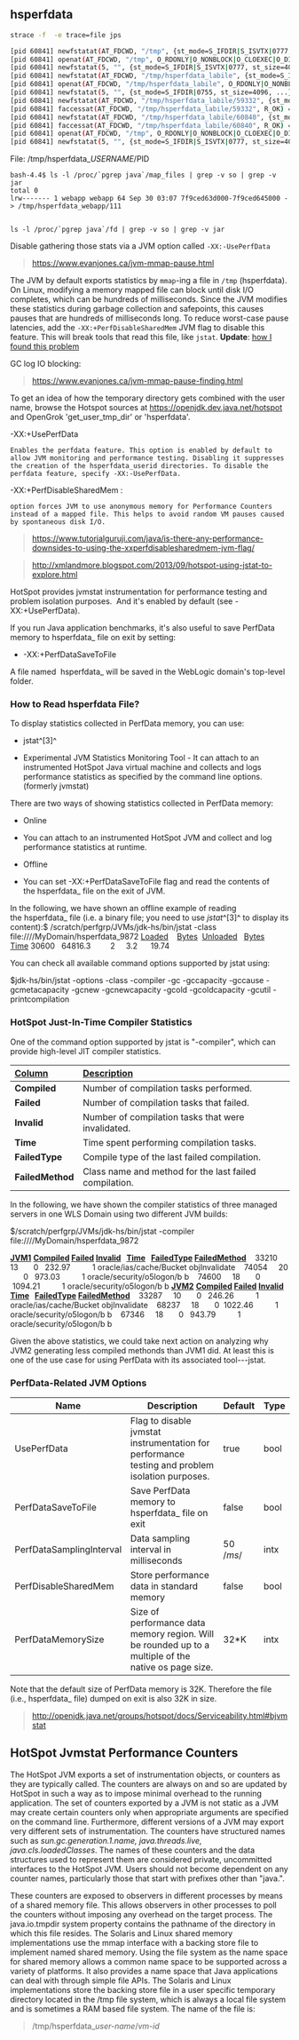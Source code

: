 

## hsperfdata

```bash
strace -f  -e trace=file jps

[pid 60841] newfstatat(AT_FDCWD, "/tmp", {st_mode=S_IFDIR|S_ISVTX|0777, st_size=4096, ...}, 0) = 0
[pid 60841] openat(AT_FDCWD, "/tmp", O_RDONLY|O_NONBLOCK|O_CLOEXEC|O_DIRECTORY) = 5
[pid 60841] newfstatat(5, "", {st_mode=S_IFDIR|S_ISVTX|0777, st_size=4096, ...}, AT_EMPTY_PATH) = 0
[pid 60841] newfstatat(AT_FDCWD, "/tmp/hsperfdata_labile", {st_mode=S_IFDIR|0755, st_size=4096, ...}, 0) = 0
[pid 60841] openat(AT_FDCWD, "/tmp/hsperfdata_labile", O_RDONLY|O_NONBLOCK|O_CLOEXEC|O_DIRECTORY) = 5
[pid 60841] newfstatat(5, "", {st_mode=S_IFDIR|0755, st_size=4096, ...}, AT_EMPTY_PATH) = 0
[pid 60841] newfstatat(AT_FDCWD, "/tmp/hsperfdata_labile/59332", {st_mode=S_IFREG|0600, st_size=32768, ...}, 0) = 0
[pid 60841] faccessat(AT_FDCWD, "/tmp/hsperfdata_labile/59332", R_OK) = 0
[pid 60841] newfstatat(AT_FDCWD, "/tmp/hsperfdata_labile/60840", {st_mode=S_IFREG|0600, st_size=32768, ...}, 0) = 0
[pid 60841] faccessat(AT_FDCWD, "/tmp/hsperfdata_labile/60840", R_OK) = 0
[pid 60841] openat(AT_FDCWD, "/tmp", O_RDONLY|O_NONBLOCK|O_CLOEXEC|O_DIRECTORY) = 5
[pid 60841] newfstatat(5, "", {st_mode=S_IFDIR|S_ISVTX|0777, st_size=4096, ...}, AT_EMPTY_PATH) = 0


```

File:
/tmp/hsperfdata_$USERNAME/$PID


```log
bash-4.4$ ls -l /proc/`pgrep java`/map_files | grep -v so | grep -v jar
total 0
lrw------- 1 webapp webapp 64 Sep 30 03:07 7f9ced63d000-7f9ced645000 -> /tmp/hsperfdata_webapp/111


ls -l /proc/`pgrep java`/fd | grep -v so | grep -v jar
```


Disable gathering those stats via a JVM option called `-XX:-UsePerfData` 

> https://www.evanjones.ca/jvm-mmap-pause.html

The JVM by default exports statistics by `mmap`-ing a file in `/tmp` (hsperfdata). On Linux, modifying a memory mapped file can block until disk I/O completes, which can be hundreds of milliseconds. Since the JVM modifies these statistics during garbage collection and safepoints, this causes pauses that are hundreds of milliseconds long. To reduce worst-case pause latencies, add the `-XX:+PerfDisableSharedMem` JVM flag to disable this feature. This will break tools that read this file, like `jstat`. **Update**: [how I found this problem](https://www.evanjones.ca/jvm-mmap-pause-finding.html)

GC log IO blocking:

> https://www.evanjones.ca/jvm-mmap-pause-finding.html

To get an idea of how the temporary directory gets combined with the user name, browse the Hotspot sources at https://openjdk.dev.java.net/hotspot and OpenGrok 'get_user_tmp_dir' or 'hsperfdata'. 


-XX:+UsePerfData

    Enables the perfdata feature. This option is enabled by default to allow JVM monitoring and performance testing. Disabling it suppresses the creation of the hsperfdata_userid directories. To disable the perfdata feature, specify -XX:-UsePerfData.

-XX:+PerfDisableSharedMem : 

    option forces JVM to use anonymous memory for Performance Counters instead of a mapped file. This helps to avoid random VM pauses caused by spontaneous disk I/O.

> https://www.tutorialguruji.com/java/is-there-any-performance-downsides-to-using-the-xxperfdisablesharedmem-jvm-flag/


> http://xmlandmore.blogspot.com/2013/09/hotspot-using-jstat-to-explore.html 


HotSpot provides jvmstat instrumentation for performance testing and problem isolation purposes.  And it's enabled by default (see -XX:+UsePerfData).

If you run Java application benchmarks, it's also useful to save PerfData memory to hsperfdata_<pid> file on exit by setting:</pid>

-   -XX:+PerfDataSaveToFile

A file named  hsperfdata_<vmid> will be saved in the WebLogic domain's top-level folder.

### How to Read hsperfdata File?

To display statistics collected in PerfData memory, you can use:

-   jstat^[3]^

-   Experimental JVM Statistics Monitoring Tool - It can attach to an instrumented HotSpot Java virtual machine and collects and logs performance statistics as specified by the command line options. (formerly jvmstat)

There are two ways of showing statistics collected in PerfData memory:

-   Online

-   You can attach to an instrumented HotSpot JVM and collect and log performance statistics at runtime.

-   Offline

-   You can set -XX:+PerfDataSaveToFile flag and read the contents of the hsperfdata_<pid> file on the exit of JVM.</pid>

In the following, we have shown an offline example of reading the hsperfdata_<pid> file (i.e. a binary file; you need to use *jstat*^[3]^ to display its content):</pid>$ /scratch/perfgrp/JVMs/jdk-hs/bin/jstat -class file:///<Path to Domain>/MyDomain/hsperfdata_9872
  <u>Loaded</u>    <u>Bytes</u>  <u>Unloaded</u>   <u>Bytes</u>       <u>Time</u>
30600   64816.3         2     3.2      19.74

You can check all available command options supported by jstat using:

$jdk-hs/bin/jstat -options
-class
-compiler
-gc
-gccapacity
-gccause
-gcmetacapacity
-gcnew
-gcnewcapacity
-gcold
-gcoldcapacity
-gcutil
-printcompilation

### HotSpot Just-In-Time Compiler Statistics

One of the command option supported by jstat is "-compiler", which can provide high-level JIT compiler statistics.

| <u>Column</u> | <u>Description</u> |
| :-- |  :-- |
| **Compiled** | Number of compilation tasks performed. |
| **Failed** | Number of compilation tasks that failed. |
| **Invalid** | Number of compilation tasks that were invalidated. |
| **Time** | Time spent performing compilation tasks. |
| **FailedType** | Compile type of the last failed compilation. |
| **FailedMethod** | Class name and method for the last failed compilation. |

In the following, we have shown the compiler statistics of three managed servers in one WLS Domain using two different JVM builds:

$/scratch/perfgrp/JVMs/jdk-hs/bin/jstat -compiler file:///<Path to Domain>/MyDomain/hsperfdata_9872

**<u>JVM1</u>**
**<u>Compiled</u> <u>Failed</u> <u>Invalid</u>   <u>Time</u>   <u>FailedType</u> <u>FailedMethod</u>**
   33210     13       0   232.97          1 oracle/ias/cache/Bucket objInvalidate
   74054     20       0   973.03          1 oracle/security/o5logon/b b
   74600     18       0  1094.21          1 oracle/security/o5logon/b b
  **<u>JVM2</u>**
  **<u>Compiled</u> <u>Failed</u> <u>Invalid</u>   <u>Time</u>   <u>FailedType</u> <u>FailedMethod</u>**
   33287     10       0   246.26          1 oracle/ias/cache/Bucket objInvalidate
   68237     18       0  1022.46          1 oracle/security/o5logon/b b
   67346     18       0   943.79          1 oracle/security/o5logon/b b

Given the above statistics, we could take next action on analyzing why JVM2 generating less compiled methonds than JVM1 did. At least this is one of the use case for using PerfData with its associated tool---jstat.

### PerfData-Related JVM Options

| Name | Description | Default | Type |
| --- |  --- |  --- |  --- |
| UsePerfData | Flag to disable jvmstat instrumentation for performance testing and problem isolation purposes. | true | bool |
| [](http://stas-blogspot.blogspot.com/2011/07/most-complete-list-of-xx-options-for.html)PerfDataSaveToFile | Save PerfData memory to hsperfdata_<pid> file on exit</pid> | false | bool |
| [](http://stas-blogspot.blogspot.com/2011/07/most-complete-list-of-xx-options-for.html)PerfDataSamplingInterval | Data sampling interval in milliseconds | 50 /*ms*/ | intx |
| [](http://stas-blogspot.blogspot.com/2011/07/most-complete-list-of-xx-options-for.html)PerfDisableSharedMem | Store performance data in standard memory | false | bool |
| [](http://stas-blogspot.blogspot.com/2011/07/most-complete-list-of-xx-options-for.html)PerfDataMemorySize | Size of performance data memory region. Will be rounded up to a multiple of the native os page size. | 32*K | intx |

Note that the default size of PerfData memory is 32K. Therefore the file (i.e., hsperfdata_ file) dumped on exit is also 32K in size.





> http://openjdk.java.net/groups/hotspot/docs/Serviceability.html#bjvmstat

<a name="bjvmstat" id="bjvmstat">HotSpot Jvmstat Performance Counters</a>
-------------------------------------------------------------------------

The HotSpot JVM exports a set of instrumentation objects, or counters as they are typically called. The counters are always on and so are updated by HotSpot in such a way as to impose minimal overhead to the running application. The set of counters exported by a JVM is not static as a JVM may create certain counters only when appropriate arguments are specified on the command line. Furthermore, different versions of a JVM may export very different sets of instrumentation. The counters have structured names such as *sun.gc.generation.1.name, java.threads.live, java.cls.loadedClasses*. The names of these counters and the data structures used to represent them are considered private, uncommitted interfaces to the HotSpot JVM. Users should not become dependent on any counter names, particularly those that start with prefixes other than "java.".

These counters are exposed to observers in different processes by means of a shared memory file. This allows observers in other processes to poll the counters without imposing any overhead on the target process. The java.io.tmpdir system property contains the pathname of the directory in which this file resides. The Solaris and Linux shared memory implementations use the mmap interface with a backing store file to implement named shared memory. Using the file system as the name space for shared memory allows a common name space to be supported across a variety of platforms. It also provides a name space that Java applications can deal with through simple file APIs. The Solaris and Linux implementations store the backing store file in a user specific temporary directory located in the /tmp file system, which is always a local file system and is sometimes a RAM based file system. The name of the file is:

> /tmp/hsperfdata_*user-name*/*vm-id*
